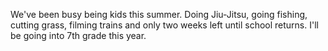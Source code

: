 We've been busy being kids this summer. Doing Jiu-Jitsu, going fishing, cutting grass, filming trains and only two weeks left until school returns. I'll be going into 7th grade this year. 
